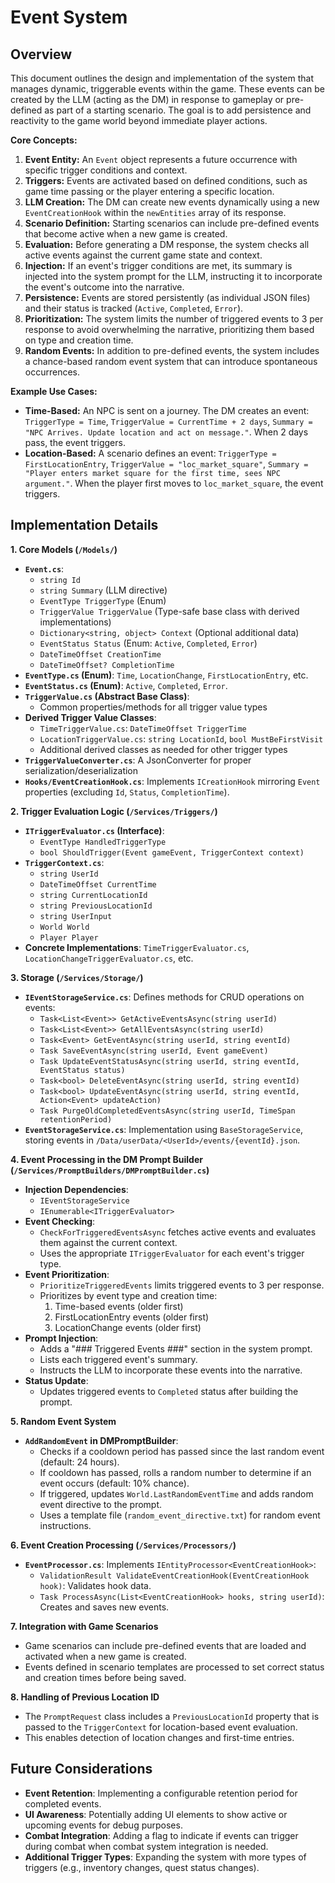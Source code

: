 # Event System

## Overview

This document outlines the design and implementation of the system that manages dynamic, triggerable events within the game. These events can be created by the LLM (acting as the DM) in response to gameplay or pre-defined as part of a starting scenario. The goal is to add persistence and reactivity to the game world beyond immediate player actions.

**Core Concepts:**

1.  **Event Entity:** An `Event` object represents a future occurrence with specific trigger conditions and context.
2.  **Triggers:** Events are activated based on defined conditions, such as game time passing or the player entering a specific location.
3.  **LLM Creation:** The DM can create new events dynamically using a new `EventCreationHook` within the `newEntities` array of its response.
4.  **Scenario Definition:** Starting scenarios can include pre-defined events that become active when a new game is created.
5.  **Evaluation:** Before generating a DM response, the system checks all active events against the current game state and context.
6.  **Injection:** If an event's trigger conditions are met, its summary is injected into the system prompt for the LLM, instructing it to incorporate the event's outcome into the narrative.
7.  **Persistence:** Events are stored persistently (as individual JSON files) and their status is tracked (`Active`, `Completed`, `Error`).
8.  **Prioritization:** The system limits the number of triggered events to 3 per response to avoid overwhelming the narrative, prioritizing them based on type and creation time.
9.  **Random Events:** In addition to pre-defined events, the system includes a chance-based random event system that can introduce spontaneous occurrences.

**Example Use Cases:**

*   **Time-Based:** An NPC is sent on a journey. The DM creates an event: `TriggerType = Time`, `TriggerValue = CurrentTime + 2 days`, `Summary = "NPC Arrives. Update location and act on message."`. When 2 days pass, the event triggers.
*   **Location-Based:** A scenario defines an event: `TriggerType = FirstLocationEntry`, `TriggerValue = "loc_market_square"`, `Summary = "Player enters market square for the first time, sees NPC argument."`. When the player first moves to `loc_market_square`, the event triggers.

## Implementation Details

**1. Core Models (`/Models/`)**

*   **`Event.cs`**:
    *   `string Id`
    *   `string Summary` (LLM directive)
    *   `EventType TriggerType` (Enum)
    *   `TriggerValue TriggerValue` (Type-safe base class with derived implementations)
    *   `Dictionary<string, object> Context` (Optional additional data)
    *   `EventStatus Status` (Enum: `Active`, `Completed`, `Error`)
    *   `DateTimeOffset CreationTime`
    *   `DateTimeOffset? CompletionTime`
*   **`EventType.cs` (Enum)**: `Time`, `LocationChange`, `FirstLocationEntry`, etc.
*   **`EventStatus.cs` (Enum)**: `Active`, `Completed`, `Error`.
*   **`TriggerValue.cs` (Abstract Base Class)**:
    *   Common properties/methods for all trigger value types
*   **Derived Trigger Value Classes**:
    *   `TimeTriggerValue.cs`: `DateTimeOffset TriggerTime`
    *   `LocationTriggerValue.cs`: `string LocationId`, `bool MustBeFirstVisit`
    *   Additional derived classes as needed for other trigger types
*   **`TriggerValueConverter.cs`**: A JsonConverter for proper serialization/deserialization
*   **`Hooks/EventCreationHook.cs`**: Implements `ICreationHook` mirroring `Event` properties (excluding `Id`, `Status`, `CompletionTime`).

**2. Trigger Evaluation Logic (`/Services/Triggers/`)**

*   **`ITriggerEvaluator.cs` (Interface)**:
    *   `EventType HandledTriggerType`
    *   `bool ShouldTrigger(Event gameEvent, TriggerContext context)`
*   **`TriggerContext.cs`**:
    *   `string UserId`
    *   `DateTimeOffset CurrentTime`
    *   `string CurrentLocationId`
    *   `string PreviousLocationId`
    *   `string UserInput`
    *   `World World`
    *   `Player Player`
*   **Concrete Implementations**: `TimeTriggerEvaluator.cs`, `LocationChangeTriggerEvaluator.cs`, etc.

**3. Storage (`/Services/Storage/`)**

*   **`IEventStorageService.cs`**: Defines methods for CRUD operations on events:
    *   `Task<List<Event>> GetActiveEventsAsync(string userId)`
    *   `Task<List<Event>> GetAllEventsAsync(string userId)`
    *   `Task<Event> GetEventAsync(string userId, string eventId)`
    *   `Task SaveEventAsync(string userId, Event gameEvent)`
    *   `Task UpdateEventStatusAsync(string userId, string eventId, EventStatus status)`
    *   `Task<bool> DeleteEventAsync(string userId, string eventId)`
    *   `Task<bool> UpdateEventAsync(string userId, string eventId, Action<Event> updateAction)`
    *   `Task PurgeOldCompletedEventsAsync(string userId, TimeSpan retentionPeriod)`
*   **`EventStorageService.cs`**: Implementation using `BaseStorageService`, storing events in `/Data/userData/<UserId>/events/{eventId}.json`.

**4. Event Processing in the DM Prompt Builder (`/Services/PromptBuilders/DMPromptBuilder.cs`)**

*   **Injection Dependencies**:
    *   `IEventStorageService`
    *   `IEnumerable<ITriggerEvaluator>`
*   **Event Checking**:
    *   `CheckForTriggeredEventsAsync` fetches active events and evaluates them against the current context.
    *   Uses the appropriate `ITriggerEvaluator` for each event's trigger type.
*   **Event Prioritization**:
    *   `PrioritizeTriggeredEvents` limits triggered events to 3 per response.
    *   Prioritizes by event type and creation time:
        1. Time-based events (older first)
        2. FirstLocationEntry events (older first)
        3. LocationChange events (older first)
*   **Prompt Injection**:
    *   Adds a "### Triggered Events ###" section in the system prompt.
    *   Lists each triggered event's summary.
    *   Instructs the LLM to incorporate these events into the narrative.
*   **Status Update**:
    *   Updates triggered events to `Completed` status after building the prompt.

**5. Random Event System**

*   **`AddRandomEvent` in DMPromptBuilder**:
    *   Checks if a cooldown period has passed since the last random event (default: 24 hours).
    *   If cooldown has passed, rolls a random number to determine if an event occurs (default: 10% chance).
    *   If triggered, updates `World.LastRandomEventTime` and adds random event directive to the prompt.
    *   Uses a template file (`random_event_directive.txt`) for random event instructions.

**6. Event Creation Processing (`/Services/Processors/`)**

*   **`EventProcessor.cs`**: Implements `IEntityProcessor<EventCreationHook>`:
    *   `ValidationResult ValidateEventCreationHook(EventCreationHook hook)`: Validates hook data.
    *   `Task ProcessAsync(List<EventCreationHook> hooks, string userId)`: Creates and saves new events.

**7. Integration with Game Scenarios**

*   Game scenarios can include pre-defined events that are loaded and activated when a new game is created.
*   Events defined in scenario templates are processed to set correct status and creation times before being saved.

**8. Handling of Previous Location ID**

*   The `PromptRequest` class includes a `PreviousLocationId` property that is passed to the `TriggerContext` for location-based event evaluation.
*   This enables detection of location changes and first-time entries.

## Future Considerations

*   **Event Retention**: Implementing a configurable retention period for completed events.
*   **UI Awareness**: Potentially adding UI elements to show active or upcoming events for debug purposes.
*   **Combat Integration**: Adding a flag to indicate if events can trigger during combat when combat system integration is needed.
*   **Additional Trigger Types**: Expanding the system with more types of triggers (e.g., inventory changes, quest status changes).
